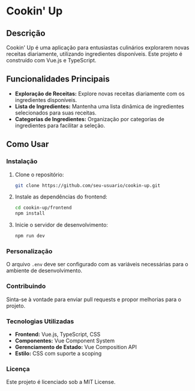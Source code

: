 # Cookin' Up

## Descrição

Cookin' Up é uma aplicação para entusiastas culinários explorarem novas receitas diariamente, utilizando ingredientes disponíveis. Este projeto é construído com Vue.js e TypeScript.

## Funcionalidades Principais

- **Exploração de Receitas:** Explore novas receitas diariamente com os ingredientes disponíveis.
- **Lista de Ingredientes:** Mantenha uma lista dinâmica de ingredientes selecionados para suas receitas.
- **Categorias de Ingredientes:** Organização por categorias de ingredientes para facilitar a seleção.

## Como Usar

### Instalação

1. Clone o repositório:

   ```bash
   git clone https://github.com/seu-usuario/cookin-up.git
   ```

2. Instale as dependências do frontend:

   ```bash
   cd cookin-up/frontend
   npm install
   ```

3. Inicie o servidor de desenvolvimento:

   ```bash
   npm run dev
   ```

### Personalização

O arquivo `.env` deve ser configurado com as variáveis necessárias para o ambiente de desenvolvimento.

### Contribuindo

Sinta-se à vontade para enviar pull requests e propor melhorias para o projeto.

### Tecnologias Utilizadas

- **Frontend:** Vue.js, TypeScript, CSS
- **Componentes:** Vue Component System
- **Gerenciamento de Estado:** Vue Composition API
- **Estilo:** CSS com suporte a scoping

### Licença

Este projeto é licenciado sob a MIT License.